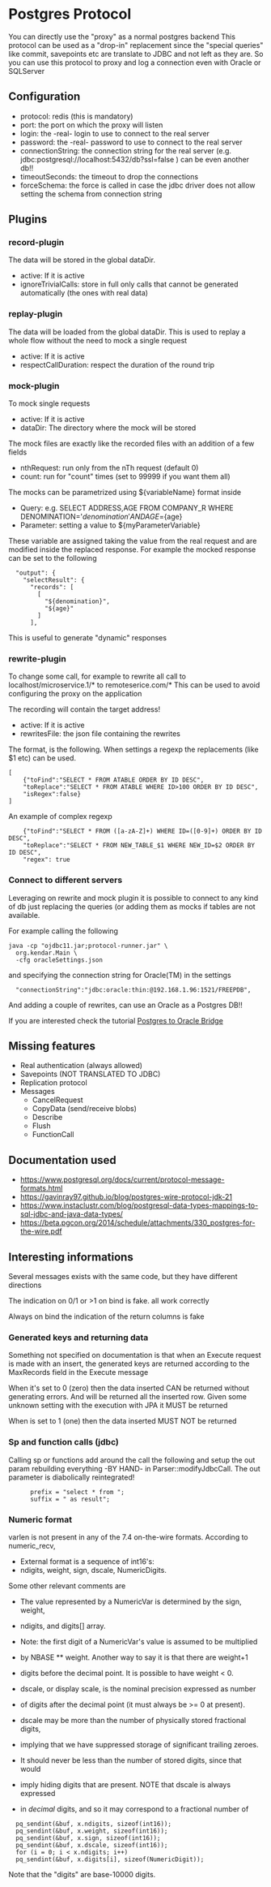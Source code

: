 # Postgres Protocol

You can directly use the "proxy" as a normal postgres backend
This protocol can be used as a "drop-in" replacement since the
"special queries" like commit, savepoints etc are translate to JDBC and
not left as they are. So you can use this protocol to proxy and log a
connection even with Oracle or SQLServer

## Configuration

* protocol: redis (this is mandatory)
* port: the port on which the proxy will listen
* login: the -real- login to use to connect to the real server
* password: the -real- password to use to connect to the real server
* connectionString: the connection string for the real server (e.g. jdbc:postgresql://localhost:5432/db?ssl=false ) can
  be even another db!!
* timeoutSeconds: the timeout to drop the connections
* forceSchema: the force is called in case the jdbc driver does not allow setting the schema from connection string

## Plugins

### record-plugin

The data will be stored in the global dataDir.

* active: If it is active
* ignoreTrivialCalls: store in full only calls that cannot be generated automatically (the ones with real data)

### replay-plugin

The data will be loaded from the global dataDir. This is used to replay a whole flow
without the need to mock a single request

* active: If it is active
* respectCallDuration: respect the duration of the round trip

### mock-plugin

To mock single requests

* active: If it is active
* dataDir: The directory where the mock will be stored

The mock files are exactly like the recorded files with an addition of a few fields

* nthRequest: run only from the nTh request (default 0)
* count: run for "count" times (set to 99999 if you want them all)

The mocks can be parametrized using ${variableName} format inside

* Query: e.g. SELECT ADDRESS,AGE FROM COMPANY_R WHERE DENOMINATION='${denomination}' AND AGE=${age}
* Parameter: setting a value to ${myParameterVariable}

These variable are assigned taking the value from the real request and are modified
inside the replaced response. For example the mocked response
can be set to the following

```
  "output": {
    "selectResult": {
      "records": [
        [
          "${denomination}",
          "${age}"
        ]
      ],
```

This is useful to generate "dynamic" responses

### rewrite-plugin

To change some call, for example to rewrite all call to localhost/microservice.1/* to remoteserice.com/*
This can be used to avoid configuring the proxy on the application

The recording will contain the target address!

* active: If it is active
* rewritesFile: the json file containing the rewrites

The format, is the following. When settings a regexp the replacements (like $1 etc)
can be used.

```
[
    {"toFind":"SELECT * FROM ATABLE ORDER BY ID DESC",
    "toReplace":"SELECT * FROM ATABLE WHERE ID>100 ORDER BY ID DESC",
    "isRegex":false}
]
```

An example of complex regexp

```
    {"toFind":"SELECT * FROM ([a-zA-Z]+) WHERE ID=([0-9]+) ORDER BY ID DESC",
    "toReplace":"SELECT * FROM NEW_TABLE_$1 WHERE NEW_ID=$2 ORDER BY ID DESC",
    "regex": true
```

### Connect to different servers

Leveraging on rewrite and mock plugin it is possible to connect to any kind of db
just replacing the queries (or adding them as mocks if tables are not available.

For example calling the following

```
java -cp "ojdbc11.jar;protocol-runner.jar" \
  org.kendar.Main \
  -cfg oracleSettings.json
```

and specifying the connection string for Oracle(TM) in the settings

```
  "connectionString":"jdbc:oracle:thin:@192.168.1.96:1521/FREEPDB",
```

And adding a couple of rewrites, can use an Oracle as a Postgres DB!!

If you are interested check the tutorial [Postgres to Oracle Bridge](../docs/postgres2oracleBridge.md)

## Missing features

* Real authentication (always allowed)
* Savepoints (NOT TRANSLATED TO JDBC)
* Replication protocol
* Messages
    * CancelRequest
    * CopyData (send/receive blobs)
    * Describe
    * Flush
    * FunctionCall

## Documentation used

* https://www.postgresql.org/docs/current/protocol-message-formats.html
* https://gavinray97.github.io/blog/postgres-wire-protocol-jdk-21
* https://www.instaclustr.com/blog/postgresql-data-types-mappings-to-sql-jdbc-and-java-data-types/
* https://beta.pgcon.org/2014/schedule/attachments/330_postgres-for-the-wire.pdf

## Interesting informations

Several messages exists with the same code, but they have different directions

The indication on 0/1 or >1 on bind is fake. all work correctly

Always on bind the indication of the return columns is fake

### Generated keys and returning data

Something not specified on documentation is that when an Execute request is made
with an insert, the generated keys are returned according to the MaxRecords
field in the Execute message

When it's set to 0 (zero) then the data inserted CAN be returned without generating
errors. And will be returned all the inserted row. Given some unknown setting with the
execution with JPA it MUST be returned

When is set to 1 (one) then the data inserted MUST NOT be returned

### Sp and function calls (jdbc)

Calling sp or functions add around the call the following and setup the out param rebuilding everything -BY HAND-
in Parser::modifyJdbcCall. The out parameter is diabolically reintegrated!

```
      prefix = "select * from ";
      suffix = " as result";
```

### Numeric format

varlen is not present in any of the 7.4 on-the-wire formats. According
to numeric_recv,

* External format is a sequence of int16's:
* ndigits, weight, sign, dscale, NumericDigits.

Some other relevant comments are

* The value represented by a NumericVar is determined by the sign, weight,
* ndigits, and digits[] array.
* Note: the first digit of a NumericVar's value is assumed to be multiplied
* by NBASE ** weight. Another way to say it is that there are weight+1
* digits before the decimal point. It is possible to have weight < 0.


* dscale, or display scale, is the nominal precision expressed as number
* of digits after the decimal point (it must always be >= 0 at present).
* dscale may be more than the number of physically stored fractional
  digits,
* implying that we have suppressed storage of significant trailing zeroes.
* It should never be less than the number of stored digits, since that
  would
* imply hiding digits that are present. NOTE that dscale is always
  expressed
* in *decimal* digits, and so it may correspond to a fractional number of

```
  pq_sendint(&buf, x.ndigits, sizeof(int16));
  pq_sendint(&buf, x.weight, sizeof(int16));
  pq_sendint(&buf, x.sign, sizeof(int16));
  pq_sendint(&buf, x.dscale, sizeof(int16));
  for (i = 0; i < x.ndigits; i++)
  pq_sendint(&buf, x.digits[i], sizeof(NumericDigit));
```

Note that the "digits" are base-10000 digits.




